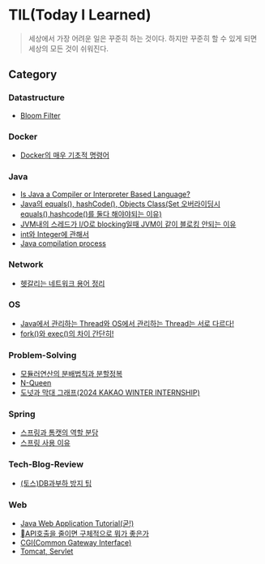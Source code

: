 # TIL(Today I Learned)
> 세상에서 가장 어려운 일은 꾸준히 하는 것이다. 하지만 꾸준히 할 수 있게 되면 세상의 모든 것이 쉬워진다.

## Category
### Datastructure
- [Bloom Filter](./Datastructure/Bloomfilter.md)

### Docker
- [Docker의 매우 기초적 명령어](./Docker/Docker의-매우-기초적-명령어.md)

### Java
- [Is Java a Compiler or Interpreter Based Language?](./Java/자바-컴파일-인터프리어-언어.md)
- [Java의 equals(), hashCode(), Objects Class(Set 오버라이딩시 equals(),hashcode()를 둘다 해야야되는 이유)](./Java/equals-hashcode.md)
- [JVM내의 스레드가 I/O로 blocking일때 JVM이 같이 블로킹 안되는 이유](./Java/jvm의-스레드가-블로킹상태면-jvm프로세스는-어떻게되지.md)
- [int와 Integer에 관해서](./Java/int와-Integer에-관해서.md)
- [Java compilation process](./Java/Java의-컴파일프로세스.md)

### Network
- [헷갈리는 네트워크 용어 정리](./Network/네트워크-용어정리.md)

### OS
- [Java에서 관리하는 Thread와 OS에서 관리하는 Thread는 서로 다르다!](./OS/Java에서-관리하는-Thread와-OS에서-관리하는-Thread.md)
- [fork()와 exec()의 차이 간단히!](./OS/fork()-exec()-간단설명.md)

### Problem-Solving
- [모듈러연산의 분배법칙과 분할정복](./Problem-Solving/모듈러연산-분할정복.md)
- [N-Queen](./Problem-Solving/N-Queen.md)
- [도넛과 막대 그래프(2024 KAKAO WINTER INTERNSHIP)](./Problem-Solving/도넛과-막대-그래프.md)

### Spring
- [스프링과 톰캣의 역할 분담](./Spring/스프링과-톰캣의-역할-분담.md)
- [스프링 사용 이유](./Spring/스프링-사용-이유.md)

### Tech-Blog-Review
- [(토스)DB과부하 방지 팁 ](./Tech-Blog-Review/토스-db과부하방지팁.md)

### Web
- [Java Web Application Tutorial(굳!)](./Web/Java-Web-Application-Tutorial.md)
- [API호출을 줄이면 구체적으로 뭐가 좋은가](./Web/api호출-적으면-좋은점.md)
- [CGI(Common Gateway Interface)](./Web/CGI.md)
- [Tomcat, Servlet](./Web/Tomcat-Servlet.md)

